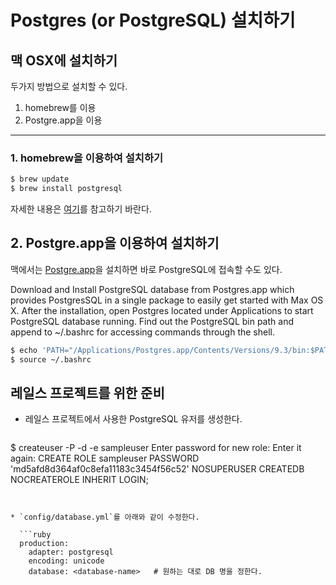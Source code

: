 # Postgres (or PostgreSQL) 설치하기

## 맥 OSX에 설치하기

두가지 방법으로 설치할 수 있다.

1. homebrew를 이용
2. Postgre.app을 이용

---

### 1. homebrew을 이용하여 설치하기

```bash
$ brew update
$ brew install postgresql
```


자세한 내용은 [여기](http://www.moncefbelyamani.com/how-to-install-postgresql-on-a-mac-with-homebrew-and-lunchy/)를 참고하기 바란다.


## 2. Postgre.app을 이용하여 설치하기

맥에서는 [Postgre.app](http://postgresapp.com)을 설치하면 바로 PostgreSQL에 접속할 수도 있다.

Download and Install PostgreSQL database from Postgres.app which provides PostgresSQL in a single package to easily get started with Max OS X. After the installation, open Postgres located under Applications to start PostgreSQL database running. Find out the PostgreSQL bin path and append to ~/.bashrc for accessing commands through the shell.

```bash
$ echo 'PATH="/Applications/Postgres.app/Contents/Versions/9.3/bin:$PATH"' >> ~/.bashrc
$ source ~/.bashrc
```


## 레일스 프로젝트를 위한 준비


* 레일스 프로젝트에서 사용한 PostgreSQL 유저를 생성한다.

  ```bash
$ createuser -P -d -e sampleuser
Enter password for new role:
Enter it again:
CREATE ROLE sampleuser PASSWORD 'md5afd8d364af0c8efa11183c3454f56c52' NOSUPERUSER CREATEDB NOCREATEROLE INHERIT LOGIN;
```


* `config/database.yml`를 아래와 같이 수정한다.

  ```ruby
  production:
    adapter: postgresql
    encoding: unicode
    database: <database-name>   # 원하는 대로 DB 명을 정한다.
  ```







